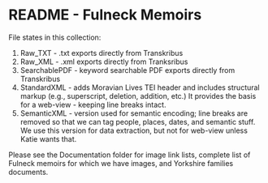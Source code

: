 # README - Fulneck Memoirs

File states in this collection:

1) Raw_TXT - .txt exports directly from Transkribus
2) Raw_XML - .xml exports directly from Tranksribus
3) SearchablePDF - keyword searchable PDF exports directly from Transkribus
4) StandardXML - adds Moravian Lives TEI header and includes structural markup (e.g., superscript, deletion, addition, etc.) It provides the basis for a web-view - keeping line breaks intact.
5) SemanticXML - version used for semantic encoding; line breaks are removed so that we can tag people, places, dates, and semantic stuff. We use this version for data extraction, but not for web-view unless Katie wants that.

Please see the Documentation folder for image link lists, complete list of Fulneck memoirs for which we have images, and Yorkshire families documents. 
